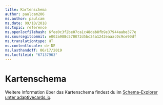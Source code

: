 ```yaml
---
title: Kartenschema
author: paulcam206
ms.author: paulcam
ms.date: 09/18/2018
ms.topic: reference
ms.openlocfilehash: 6fee0c3f2be07ca1c48dab8fb9e37944aabe377e
ms.sourcegitcommit: e002a988c570072d5bc24a1242eaaac0c9ce90df
ms.translationtype: HT
ms.contentlocale: de-DE
ms.lasthandoff: 06/17/2019
ms.locfileid: "67137963"
---
```

# <a name="card-schema"></a>Kartenschema

Weitere Information über das Kartenschema findest du im [Schema-Explorer unter adaptivecards.io](https://adaptivecards.io/explorer/).